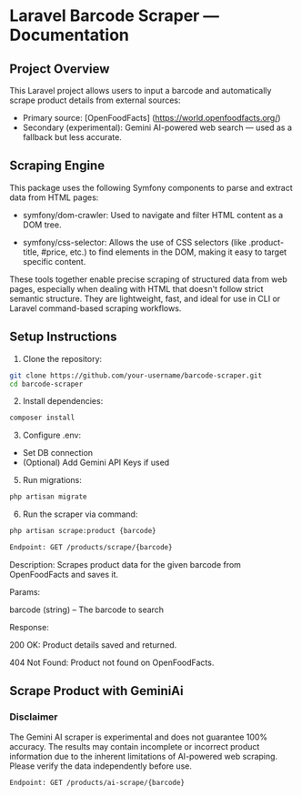 # Laravel Barcode Scraper — Documentation

## Project Overview

This Laravel project allows users to input a barcode and automatically scrape product details from external sources:

-   Primary source: [OpenFoodFacts] (https://world.openfoodfacts.org/)
-   Secondary (experimental): Gemini AI-powered web search — used as a fallback but less accurate.

## Scraping Engine

This package uses the following Symfony components to parse and extract data from HTML pages:

-   symfony/dom-crawler: Used to navigate and filter HTML content as a DOM tree.

-   symfony/css-selector: Allows the use of CSS selectors (like .product-title, #price, etc.) to find elements in the DOM, making it easy to target specific content.

These tools together enable precise scraping of structured data from web pages, especially when dealing with HTML that doesn't follow strict semantic structure. They are lightweight, fast, and ideal for use in CLI or Laravel command-based scraping workflows.

## Setup Instructions

1. Clone the repository:

```bash
git clone https://github.com/your-username/barcode-scraper.git
cd barcode-scraper
```

2. Install dependencies:

```bash
composer install

```

3. Configure .env:

-   Set DB connection
-   (Optional) Add Gemini API Keys if used

5. Run migrations:

```bash
php artisan migrate
```

6. Run the scraper via command:

```bash
php artisan scrape:product {barcode}
```

```bash
Endpoint: GET /products/scrape/{barcode}
```

Description: Scrapes product data for the given barcode from OpenFoodFacts and saves it.

Params:

barcode (string) – The barcode to search

Response:

200 OK: Product details saved and returned.

404 Not Found: Product not found on OpenFoodFacts.

## Scrape Product with GeminiAi

### Disclaimer

The Gemini AI scraper is experimental and does not guarantee 100% accuracy. The results may contain incomplete or incorrect product information due to the inherent limitations of AI-powered web scraping. Please verify the data independently before use.

```bash
Endpoint: GET /products/ai-scrape/{barcode}
```
